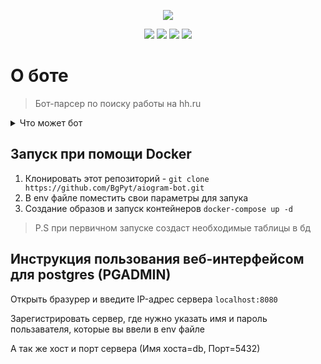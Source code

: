 <p align=center>
<img src="https://avatars.mds.yandex.net/i?id=81935914ce98f249e1c3b5b6981990e23160f730-9211239-images-thumbs&n=13">
</p>
<p align=center>
<img src="https://img.shields.io/badge/Aiogram-2.25.1-blue?style=for-the-badge&logo=Telegram">
<img src="https://img.shields.io/badge/-Python-029deb?style=for-the-badge&logo=python">
<img src="https://img.shields.io/badge/-Docker-blue?style=for-the-badge&logo=docker">
<img src="https://img.shields.io/badge/-PostgreSQL-0aa197?style=for-the-badge&logo=PostgreSQL">
</p>

# О боте
<blockquote>Бот-парсер по поиску работы на hh.ru</blockquote>
<details>
<summary>
Что может бот
</summary>
<ul>
<li>Уведомлять новыми вакансиями со следующего дня исходя из настроенных критерий</li>
<li>Сохраняет теущие настройки фильтрации, если устанавливаются новые, то старые удаляются</li>
<li>Присылает вакансии начиная с актуальных с задержкой в 5 секунд</li>
</ul>
</details>

## Запуск при помощи Docker
<ol>
<li>Клонировать этот репозиторий -
<code>git clone https://github.com/BgPyt/aiogram-bot.git</code></li>
<li>В env файле поместить свои параметры для запука</li>
<li>Создание образов и запуск контейнеров <code>docker-compose up -d</code></li>
</ol>
<blockquote>P.S при первичном запуске создаст необходимые таблицы в бд</blockquote>

## Инструкция пользования веб-интерфейсом для postgres (PGADMIN)
Открыть бразурер и введите IP-адрес сервера <code>localhost:8080</code>
<p> Зарегистрировать сервер, где нужно указать имя и пароль пользавателя, которые вы ввели в env файле<p>А так же хост и порт сервера (Имя хоста=db, Порт=5432)
